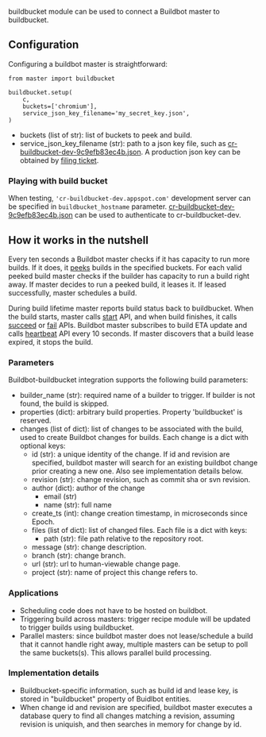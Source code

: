 buildbucket module can be used to connect a Buildbot master to buildbucket.

## Configuration

Configuring a buildbot master is straightforward:

    from master import buildbucket

    buildbucket.setup(
        c,
        buckets=['chromium'],
        service_json_key_filename='my_secret_key.json',
    )

* buckets (list of str): list of buckets to peek and build.
* service_json_key_filename (str): path to a json key file, such as
  [cr-buildbucket-dev-9c9efb83ec4b.json](cr-buildbucket-dev-9c9efb83ec4b.json).
  A production json key can be obtained by
  [filing ticket](buildbucket-service-account-bug).

### Playing with build bucket
When testing, ```'cr-buildbucket-dev.appspot.com'``` development server can be
specified in ```buildbucket_hostname``` parameter.
[cr-buildbucket-dev-9c9efb83ec4b.json](cr-buildbucket-dev-9c9efb83ec4b.json) can
be used to authenticate to cr-buildbucket-dev.

## How it works in the nutshell
Every ten seconds a Buildbot master checks if it has capacity to run more
builds. If it does, it [peeks](api_peek) builds in the specified buckets.
For each valid peeked build master checks if the builder has capacity to run a
build right away. If master decides to run a peeked build, it leases it.
If leased successfully, master schedules a build.

During build lifetime master reports build
status back to buildbucket. When the build starts, master calls
[start](api_start) API, and when build finishes, it calls [succeed](api_succeed)
or [fail](api_fail) APIs. Buildbot master subscribes to build ETA update and
calls [heartbeat](api_heartbeat) API every 10 seconds. If master discovers that
a build lease expired, it stops the build.

### Parameters
Buildbot-buildbucket integration supports the following build parameters:

* builder_name (str): required name of a builder to trigger. If builder is not
  found, the build is skipped.
* properties (dict): arbitrary build properties. Property 'buildbucket' is
  reserved.
* changes (list of dict): list of changes to be associated with the build, used
  to create Buildbot changes for builds.
  Each change is a dict with optional keys:
    * id (str): a unique identity of the change.
      If id and revision are specified, buildbot master will search for an
      existing buildbot change prior creating a new one. Also see implementation
      details below.
    * revision (str): change revision, such as commit sha or svn revision.
    * author (dict): author of the change
        * email (str)
        * name (str): full name
    * create_ts (int): change creation timestamp, in microseconds since Epoch.
    * files (list of dict): list of changed files.
      Each file is a dict with keys:
        * path (str): file path relative to the repository root.
    * message (str): change description.
    * branch (str): change branch.
    * url (str): url to human-viewable change page.
    * project (str): name of project this change refers to.

### Applications

* Scheduling code does not have to be hosted on buildbot.
* Triggering build across masters: trigger recipe module will be updated to
  trigger builds using buildbucket.
* Parallel masters: since buildbot master does not lease/schedule a build that
  it cannot handle right away, multiple masters can be setup to poll the same
  buckets(s). This allows parallel build processing.

### Implementation details

* Buildbucket-specific information, such as build id and lease key, is stored in
  "buildbucket" property of Buidlbot entities.
* When change id and revision are specified, buildbot master executes a database
  query to find all changes matching a revision, assuming revision is uniquish,
  and then searches in memory for change by id.

[api_peek]: https://cr-buildbucket.appspot.com/_ah/api/explorer/#p/buildbucket/v1/buildbucket.peek
[api_start]: https://cr-buildbucket.appspot.com/_ah/api/explorer/#p/buildbucket/v1/buildbucket.start
[api_heartbeat]: https://cr-buildbucket.appspot.com/_ah/api/explorer/#p/buildbucket/v1/buildbucket.heartbeat
[api_succeed]: https://cr-buildbucket.appspot.com/_ah/api/explorer/#p/buildbucket/v1/buildbucket.succeed
[api_fail]: https://cr-buildbucket.appspot.com/_ah/api/explorer/#p/buildbucket/v1/buildbucket.fail
[cr-buildbucket-dev-9c9efb83ec4b.json]: http://storage.googleapis.com/cr-buildbucket-dev/cr-buildbucket-dev-9c9efb83ec4b.json
[buildbucket-service-account-bug]: https://go/buildbucket-service-account-bug
